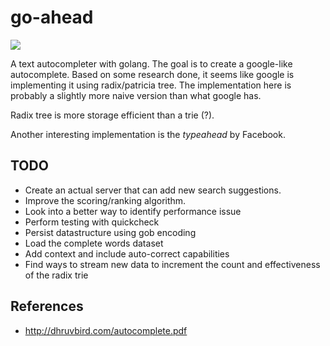 # go-ahead

[![](https://godoc.org/github.com/alextanhongpin/typeahead?status.svg)](https://godoc.org/github.com/alextanhongpin/typeahead)

A text autocompleter with golang. The goal is to create a google-like
  autocomplete. Based on some research done, it seems like google is
  implementing it using radix/patricia tree. The implementation here is
  probably a slightly more naive version than what google has. 

Radix tree is more storage efficient than a trie (?). 

Another interesting implementation is the _typeahead_ by Facebook.


## TODO

- Create an actual server that can add new search suggestions. 
- Improve the scoring/ranking algorithm.
- Look into a better way to identify performance issue
- Perform testing with quickcheck
- Persist datastructure using gob encoding
- Load the complete words dataset 
- Add context and include auto-correct capabilities
- Find ways to stream new data to increment the count and effectiveness of the radix trie

## References

- http://dhruvbird.com/autocomplete.pdf
